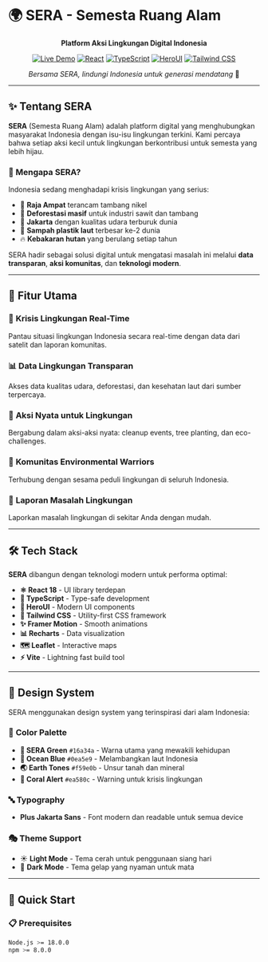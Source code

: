 # 🌍 SERA - Semesta Ruang Alam

<div align="center">

**Platform Aksi Lingkungan Digital Indonesia**

[![Live Demo](https://img.shields.io/badge/🌐_Live_Demo-sera--indonesia.vercel.app-16a34a?style=for-the-badge)](https://sera-indonesia.vercel.app)
[![React](https://img.shields.io/badge/React-18.2.0-61DAFB?style=for-the-badge&logo=react)](https://reactjs.org/)
[![TypeScript](https://img.shields.io/badge/TypeScript-5.0-3178C6?style=for-the-badge&logo=typescript)](https://www.typescriptlang.org/)
[![HeroUI](https://img.shields.io/badge/HeroUI-2.0-000000?style=for-the-badge)](https://heroui.com/)
[![Tailwind CSS](https://img.shields.io/badge/Tailwind_CSS-3.4-06B6D4?style=for-the-badge&logo=tailwindcss)](https://tailwindcss.com/)

*Bersama SERA, lindungi Indonesia untuk generasi mendatang* 🌱

</div>

---

## ✨ Tentang SERA

**SERA** (Semesta Ruang Alam) adalah platform digital yang menghubungkan masyarakat Indonesia dengan isu-isu lingkungan terkini. Kami percaya bahwa setiap aksi kecil untuk lingkungan berkontribusi untuk semesta yang lebih hijau.

### 🎯 Mengapa SERA?

Indonesia sedang menghadapi krisis lingkungan yang serius:
- 🚨 **Raja Ampat** terancam tambang nikel
- 🌳 **Deforestasi masif** untuk industri sawit dan tambang  
- 💨 **Jakarta** dengan kualitas udara terburuk dunia
- 🌊 **Sampah plastik laut** terbesar ke-2 dunia
- 🔥 **Kebakaran hutan** yang berulang setiap tahun

SERA hadir sebagai solusi digital untuk mengatasi masalah ini melalui **data transparan**, **aksi komunitas**, dan **teknologi modern**.

---

## 🚀 Fitur Utama

### 🚨 **Krisis Lingkungan Real-Time**
Pantau situasi lingkungan Indonesia secara real-time dengan data dari satelit dan laporan komunitas.

### 📊 **Data Lingkungan Transparan**  
Akses data kualitas udara, deforestasi, dan kesehatan laut dari sumber terpercaya.

### 🌱 **Aksi Nyata untuk Lingkungan**
Bergabung dalam aksi-aksi nyata: cleanup events, tree planting, dan eco-challenges.

### 👥 **Komunitas Environmental Warriors**
Terhubung dengan sesama peduli lingkungan di seluruh Indonesia.

### 📱 **Laporan Masalah Lingkungan**
Laporkan masalah lingkungan di sekitar Anda dengan mudah.

---

## 🛠️ Tech Stack

**SERA** dibangun dengan teknologi modern untuk performa optimal:

- **⚛️ React 18** - UI library terdepan
- **📘 TypeScript** - Type-safe development  
- **🎨 HeroUI** - Modern UI components
- **🎯 Tailwind CSS** - Utility-first CSS framework
- **✨ Framer Motion** - Smooth animations
- **📊 Recharts** - Data visualization
- **🗺️ Leaflet** - Interactive maps
- **⚡ Vite** - Lightning fast build tool

---

## 🎨 Design System

SERA menggunakan design system yang terinspirasi dari alam Indonesia:

### 🎨 **Color Palette**
- **🌿 SERA Green** `#16a34a` - Warna utama yang mewakili kehidupan
- **🌊 Ocean Blue** `#0ea5e9` - Melambangkan laut Indonesia  
- **🌏 Earth Tones** `#f59e0b` - Unsur tanah dan mineral
- **🚨 Coral Alert** `#ea580c` - Warning untuk krisis lingkungan

### 🔤 **Typography**
- **Plus Jakarta Sans** - Font modern dan readable untuk semua device

### 🎭 **Theme Support**
- ☀️ **Light Mode** - Tema cerah untuk penggunaan siang hari
- 🌙 **Dark Mode** - Tema gelap yang nyaman untuk mata

---

## 🚀 Quick Start

### 📋 Prerequisites
```bash
Node.js >= 18.0.0
npm >= 8.0.0